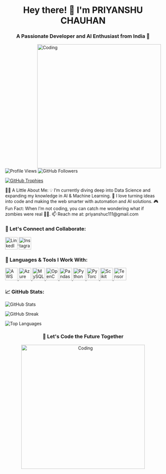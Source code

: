 <h1 align="center">Hey there! 👋 I'm PRIYANSHU CHAUHAN</h1> <h3 align="center">A Passionate Developer and AI Enthusiast from India 🚀</h3> <img align="right" alt="Coding" width="400" src="https://media3.giphy.com/media/3ohs5O71HviSghfwGY/200.webp"> <p align="left"> <img src="https://komarev.com/ghpvc/?username=priyanshuc0007&label=Profile%20views&color=0e75b6&style=flat" alt="Profile Views" /> <img src="https://img.shields.io/github/followers/priyanshuc0007?label=Followers&style=social" alt="GitHub Followers" /> </p> <p align="left"> <a href="https://github.com/ryo-ma/github-profile-trophy"><img src="https://github-profile-trophy.vercel.app/?username=priyanshuc0007&theme=onedark" alt="GitHub Trophies" /></a> </p>
🧑‍💻 A Little About Me:
💡 I’m currently diving deep into Data Science and expanding my knowledge in AI & Machine Learning.
🔭 I love turning ideas into code and making the web smarter with automation and AI solutions.
🎮 Fun Fact: When I’m not coding, you can catch me wondering what if zombies were real 🧟‍♂️.
📫 Reach me at: priyanshuc111@gmail.com
<h3 align="left">🔗 Let's Connect and Collaborate:</h3> <p align="left"> <a href="https://linkedin.com/in/priyanshu-chauhan-62517a26a" target="_blank"> <img align="center" src="https://img.icons8.com/color/48/000000/linkedin.png" alt="LinkedIn" width="40" height="40"/> </a> <a href="https://instagram.com/aryanchauhan_00007" target="blank"> <img align="center" src="https://img.icons8.com/color/48/000000/instagram-new--v1.png" alt="Instagram" width="40" height="40"/> </a> </p>
<h3 align="left">🚀 Languages & Tools I Work With:</h3> <p align="left"> <a href="https://aws.amazon.com" target="_blank" rel="noreferrer"> <img src="https://img.icons8.com/color/48/000000/amazon-web-services.png" alt="AWS" width="40" height="40"/> </a> <a href="https://azure.microsoft.com/en-in/" target="_blank" rel="noreferrer"> <img src="https://img.icons8.com/fluency/48/000000/azure.png" alt="Azure" width="40" height="40"/> </a> <a href="https://www.mysql.com/" target="_blank" rel="noreferrer"> <img src="https://img.icons8.com/color/48/000000/mysql-logo.png" alt="MySQL" width="40" height="40"/> </a> <a href="https://opencv.org/" target="_blank" rel="noreferrer"> <img src="https://img.icons8.com/fluency/48/000000/opencv.png" alt="OpenCV" width="40" height="40"/> </a> <a href="https://pandas.pydata.org/" target="_blank" rel="noreferrer"> <img src="https://img.icons8.com/color/48/000000/pandas.png" alt="Pandas" width="40" height="40"/> </a> <a href="https://www.python.org" target="_blank" rel="noreferrer"> <img src="https://img.icons8.com/color/48/000000/python--v1.png" alt="Python" width="40" height="40"/> </a> <a href="https://pytorch.org/" target="_blank" rel="noreferrer"> <img src="https://img.icons8.com/color/48/000000/pytorch.png" alt="PyTorch" width="40" height="40"/> </a> <a href="https://scikit-learn.org/" target="_blank" rel="noreferrer"> <img src="https://upload.wikimedia.org/wikipedia/commons/0/05/Scikit_learn_logo_small.svg" alt="Scikit Learn" width="40" height="40"/> </a> <a href="https://www.tensorflow.org" target="_blank" rel="noreferrer"> <img src="https://img.icons8.com/color/48/000000/tensorflow.png" alt="TensorFlow" width="40" height="40"/> </a> </p>
<h3 align="left">📈 GitHub Stats:</h3> <p> <img align="center" src="https://github-readme-stats.vercel.app/api?username=priyanshuc0007&show_icons=true&theme=radical" alt="GitHub Stats" /> </p> <p> <img align="center" src="https://github-readme-streak-stats.herokuapp.com/?user=priyanshuc0007&theme=radical" alt="GitHub Streak" /> </p> <p> <img align="center" src="https://github-readme-stats.vercel.app/api/top-langs?username=priyanshuc0007&show_icons=true&theme=radical&layout=compact" alt="Top Languages" /> </p>
<h3 align="center">🌟 Let's Code the Future Together</h3> <p align="center"> <img alt="Coding" width="400" src="https://media.giphy.com/media/v1.Y2lkPTc5MGI3NjExZzU3ZmY5ZDlmN2ZhMGMzOTFjN2JlNjgwNDcxZDdjYzg0OWRlMzgzYyZjdD1z/giphy.gif"> </p>
